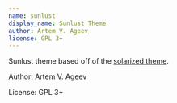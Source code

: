 ```yaml
---
name: sunlust
display_name: Sunlust Theme
author: Artem V. Ageev
license: GPL 3+
---
```

Sunlust theme based off of the [solarized theme](https://ethanschoonover.com/solarized).

Author: Artem V. Ageev

License: GPL 3+
